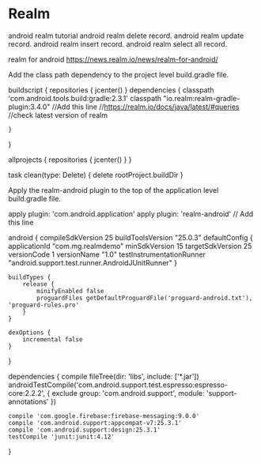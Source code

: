 # Realm
android realm tutorial
android realm delete record.
android realm update record.
android realm insert record.
android realm select all record.

realm for android
https://news.realm.io/news/realm-for-android/

Add the class path dependency to the project level build.gradle file.

buildscript {
    repositories {
        jcenter()
    }
    dependencies {
        classpath 'com.android.tools.build:gradle:2.3.1'
        classpath "io.realm:realm-gradle-plugin:3.4.0" //Add this line 
        //https://realm.io/docs/java/latest/#queries  
        //check latest version of realm
       
    }
}

allprojects {
    repositories {
        jcenter()
    }
}

task clean(type: Delete) {
    delete rootProject.buildDir
}

Apply the realm-android plugin to the top of the application level build.gradle file.

apply plugin: 'com.android.application'
apply plugin: 'realm-android'  // Add this line


android {
    compileSdkVersion 25
    buildToolsVersion "25.0.3"
    defaultConfig {
        applicationId "com.mg.realmdemo"
        minSdkVersion 15
        targetSdkVersion 25
        versionCode 1
        versionName "1.0"
        testInstrumentationRunner "android.support.test.runner.AndroidJUnitRunner"
    }
    
    buildTypes {
        release {
            minifyEnabled false
            proguardFiles getDefaultProguardFile('proguard-android.txt'), 'proguard-rules.pro'
        }
    }
    
    dexOptions {
        incremental false
    }
    
}


dependencies {
    compile fileTree(dir: 'libs', include: ['*.jar'])
    androidTestCompile('com.android.support.test.espresso:espresso-core:2.2.2', 
    {
        exclude group: 'com.android.support', module: 'support-annotations'
    })
    
    compile 'com.google.firebase:firebase-messaging:9.0.0'
    compile 'com.android.support:appcompat-v7:25.3.1'
    compile 'com.android.support:design:25.3.1'
    testCompile 'junit:junit:4.12'
}


